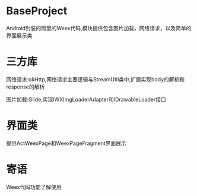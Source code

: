 # BaseProject

Android封装的阿里的Weex代码,模块提供包含图片加载，网络请求，以及简单的界面展示类

# 三方库

网络请求:okHttp,网络请求主要逻辑与StreamUtil类中,扩展实现body的解析和response的解析

图片加载:Glide,实现IWXImgLoaderAdapter和IDrawableLoader接口

# 界面类

提供ActWeexPage和WeexPageFragment界面展示

# 寄语

Weex代码功能了解使用
